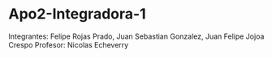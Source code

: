 # Apo2-Integradora-1
Integrantes: Felipe Rojas Prado, Juan Sebastian Gonzalez, Juan Felipe Jojoa Crespo
Profesor: Nicolas Echeverry
